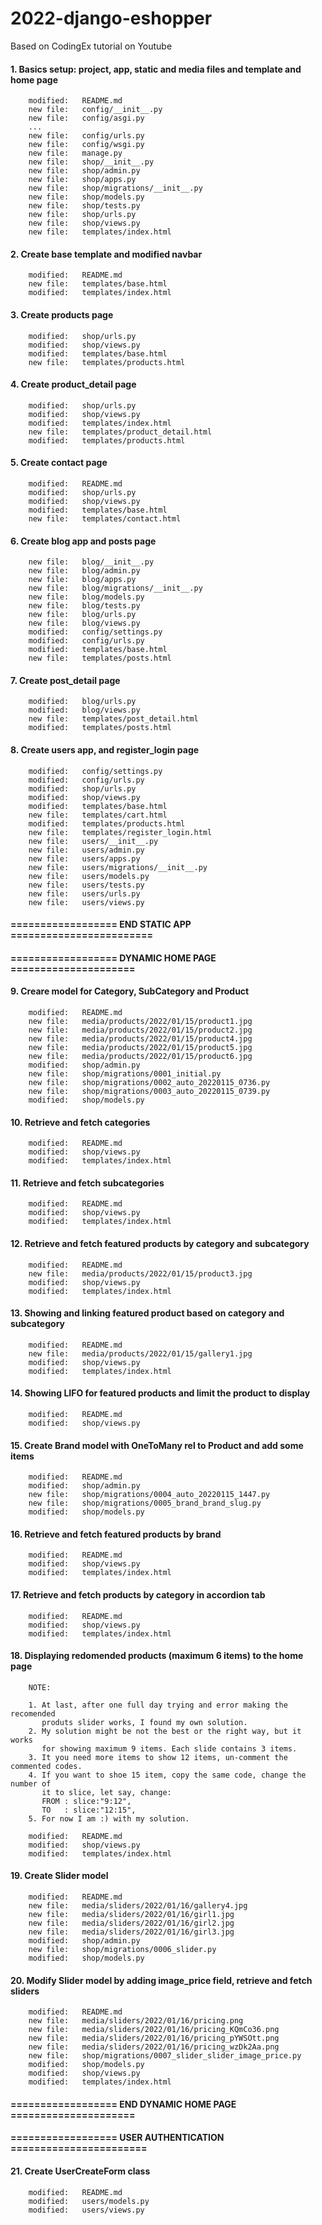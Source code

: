 # 2022-django-eshopper
Based on CodingEx tutorial on Youtube


#### 1. Basics setup: project, app, static and media files and template and home page

        modified:   README.md
        new file:   config/__init__.py
        new file:   config/asgi.py
        ...
        new file:   config/urls.py
        new file:   config/wsgi.py
        new file:   manage.py
        new file:   shop/__init__.py
        new file:   shop/admin.py
        new file:   shop/apps.py
        new file:   shop/migrations/__init__.py
        new file:   shop/models.py
        new file:   shop/tests.py
        new file:   shop/urls.py
        new file:   shop/views.py
        new file:   templates/index.html


#### 2. Create base template and modified navbar

        modified:   README.md
        new file:   templates/base.html
        modified:   templates/index.html


#### 3. Create products page

        modified:   shop/urls.py
        modified:   shop/views.py
        modified:   templates/base.html
        new file:   templates/products.html


#### 4. Create product_detail page

        modified:   shop/urls.py
        modified:   shop/views.py
        modified:   templates/index.html
        new file:   templates/product_detail.html
        modified:   templates/products.html


#### 5. Create contact page

        modified:   README.md
        modified:   shop/urls.py
        modified:   shop/views.py
        modified:   templates/base.html
        new file:   templates/contact.html


#### 6. Create blog app and posts page

        new file:   blog/__init__.py
        new file:   blog/admin.py
        new file:   blog/apps.py
        new file:   blog/migrations/__init__.py
        new file:   blog/models.py
        new file:   blog/tests.py
        new file:   blog/urls.py
        new file:   blog/views.py
        modified:   config/settings.py
        modified:   config/urls.py
        modified:   templates/base.html
        new file:   templates/posts.html


#### 7. Create post_detail page 

        modified:   blog/urls.py
        modified:   blog/views.py
        new file:   templates/post_detail.html
        modified:   templates/posts.html


#### 8. Create users app, and register_login page


        modified:   config/settings.py
        modified:   config/urls.py
        modified:   shop/urls.py
        modified:   shop/views.py
        modified:   templates/base.html
        new file:   templates/cart.html
        modified:   templates/products.html
        new file:   templates/register_login.html
        new file:   users/__init__.py
        new file:   users/admin.py
        new file:   users/apps.py
        new file:   users/migrations/__init__.py
        new file:   users/models.py
        new file:   users/tests.py
        new file:   users/urls.py
        new file:   users/views.py


#### ================== END STATIC APP ========================

#### ================== DYNAMIC HOME PAGE =====================

#### 9. Creare model for Category, SubCategory and Product

        modified:   README.md
        new file:   media/products/2022/01/15/product1.jpg
        new file:   media/products/2022/01/15/product2.jpg
        new file:   media/products/2022/01/15/product4.jpg
        new file:   media/products/2022/01/15/product5.jpg
        new file:   media/products/2022/01/15/product6.jpg
        modified:   shop/admin.py
        new file:   shop/migrations/0001_initial.py
        new file:   shop/migrations/0002_auto_20220115_0736.py
        new file:   shop/migrations/0003_auto_20220115_0739.py
        modified:   shop/models.py


#### 10. Retrieve and fetch categories

        modified:   README.md
        modified:   shop/views.py
        modified:   templates/index.html


#### 11. Retrieve and fetch subcategories

        modified:   README.md
        modified:   shop/views.py
        modified:   templates/index.html


#### 12. Retrieve and fetch featured products by category and subcategory

        modified:   README.md
        new file:   media/products/2022/01/15/product3.jpg
        modified:   shop/views.py
        modified:   templates/index.html


#### 13. Showing and linking featured product based on category and subcategory 

        modified:   README.md
        new file:   media/products/2022/01/15/gallery1.jpg
        modified:   shop/views.py
        modified:   templates/index.html


#### 14. Showing LIFO for featured products and limit the product to display

        modified:   README.md
        modified:   shop/views.py


#### 15. Create Brand model with OneToMany rel to Product and add some items

        modified:   README.md
        modified:   shop/admin.py
        new file:   shop/migrations/0004_auto_20220115_1447.py
        new file:   shop/migrations/0005_brand_brand_slug.py
        modified:   shop/models.py


#### 16. Retrieve and fetch featured products by brand

        modified:   README.md
        modified:   shop/views.py
        modified:   templates/index.html


#### 17. Retrieve and fetch products by category in accordion tab

        modified:   README.md
        modified:   shop/views.py
        modified:   templates/index.html


#### 18. Displaying redomended products (maximum 6 items) to the home page

        NOTE:

        1. At last, after one full day trying and error making the recomended
           produts slider works, I found my own solution.
        2. My solution might be not the best or the right way, but it works
           for showing maximum 9 items. Each slide contains 3 items.
        3. It you need more items to show 12 items, un-comment the commented codes.
        4. If you want to shoe 15 item, copy the same code, change the number of 
           it to slice, let say, change:
           FROM : slice:"9:12",
           TO   : slice:"12:15",
        5. For now I am :) with my solution.

        modified:   README.md
        modified:   shop/views.py
        modified:   templates/index.html


#### 19. Create Slider model

        modified:   README.md
        new file:   media/sliders/2022/01/16/gallery4.jpg
        new file:   media/sliders/2022/01/16/girl1.jpg
        new file:   media/sliders/2022/01/16/girl2.jpg
        new file:   media/sliders/2022/01/16/girl3.jpg
        modified:   shop/admin.py
        new file:   shop/migrations/0006_slider.py
        modified:   shop/models.py


#### 20. Modify Slider model by adding image_price field, retrieve and fetch sliders

        modified:   README.md
        new file:   media/sliders/2022/01/16/pricing.png
        new file:   media/sliders/2022/01/16/pricing_KQmCo36.png
        new file:   media/sliders/2022/01/16/pricing_pYWSOtt.png
        new file:   media/sliders/2022/01/16/pricing_wzDk2Aa.png
        new file:   shop/migrations/0007_slider_slider_image_price.py
        modified:   shop/models.py
        modified:   shop/views.py
        modified:   templates/index.html


#### ================== END DYNAMIC HOME PAGE =====================

#### ================== USER AUTHENTICATION =======================


#### 21. Create UserCreateForm class 

        modified:   README.md
        modified:   users/models.py
        modified:   users/views.py





















































































